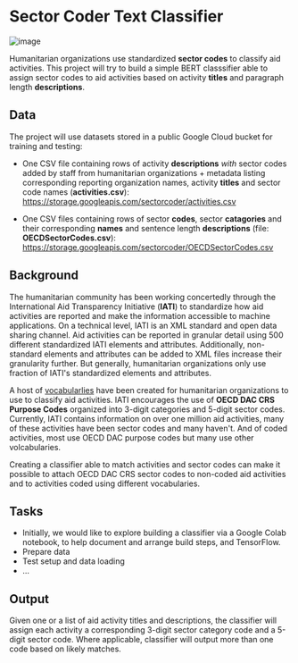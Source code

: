 # Sector Coder Text Classifier

![image](https://storage.googleapis.com/sectorcoder/activity_code.png)

Humanitarian organizations use standardized **sector codes** to classify aid activities. This project will try to build a simple BERT classsifier able to assign sector codes to aid activities based on activity **titles** and paragraph length **descriptions**.

## Data

The project will use datasets stored in a public Google Cloud bucket for training and testing:
* One CSV file containing rows of activity **descriptions** *with* sector codes added by staff from humanitarian organizations + metadata listing corresponding reporting organization names, activity **titles** and sector code names (**activities.csv**): https://storage.googleapis.com/sectorcoder/activities.csv

* One CSV files containing rows of sector **codes**, sector **catagories** and their corresponding **names** and sentence length **descriptions** (file: **OECDSectorCodes.csv**): https://storage.googleapis.com/sectorcoder/OECDSectorCodes.csv

## Background

The humanitarian community has been working concertedly through the International Aid Transparency Initiative (**IATI**) to standardize how aid activities are reported and make the information accessible to machine applications. On a technical level, IATI is an XML standard and open data sharing channel. Aid activities can be reported in granular detail using 500 different standardized IATI elements and attributes. Additionally, non-standard elements and attributes can be added to XML files increase their granularity further. But generally, humanitarian organizations only use fraction of IATI's standardized elements and attributes.

A host of [vocabularlies](https://iatistandard.org/en/iati-standard/203/codelists/sectorvocabulary/) have been created for humanitarian organizations to use to classify aid activities. IATI encourages the use of **OECD DAC CRS Purpose Codes** organized into 3-digit categories and 5-digit sector codes. Currently, IATI contains information on over one million aid activities, many of these activities have been sector codes and many haven't. And of coded activities, most use OECD DAC purpose codes but many use other volcabularies.

Creating a classifier able to match activities and sector codes can make it possible to attach OECD DAC CRS sector codes to non-coded aid activities and to activities coded using different vocabularies.

## Tasks

* Initially, we would like to explore building a classifier via a Google Colab notebook, to help document and arrange build steps, and TensorFlow.
* Prepare data
* Test setup and data loading
* ...


## Output

Given one or a list of aid activity titles and descriptions, the classifier will assign each activity a corresponding 3-digit sector category code and a 5-digit sector code. Where applicable, classifier will output more than one code based on likely matches.

